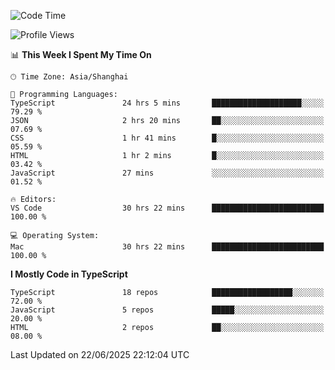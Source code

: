 <!--START_SECTION:waka-->
![Code Time](http://img.shields.io/badge/Code%20Time-7%2C860%20hrs%2019%20mins-blue)

![Profile Views](http://img.shields.io/badge/Profile%20Views-1-blue)

📊 **This Week I Spent My Time On** 

```text
🕑︎ Time Zone: Asia/Shanghai

💬 Programming Languages: 
TypeScript               24 hrs 5 mins       ████████████████████░░░░░   79.29 % 
JSON                     2 hrs 20 mins       ██░░░░░░░░░░░░░░░░░░░░░░░   07.69 % 
CSS                      1 hr 41 mins        █░░░░░░░░░░░░░░░░░░░░░░░░   05.59 % 
HTML                     1 hr 2 mins         █░░░░░░░░░░░░░░░░░░░░░░░░   03.42 % 
JavaScript               27 mins             ░░░░░░░░░░░░░░░░░░░░░░░░░   01.52 % 

🔥 Editors: 
VS Code                  30 hrs 22 mins      █████████████████████████   100.00 % 

💻 Operating System: 
Mac                      30 hrs 22 mins      █████████████████████████   100.00 % 
```

**I Mostly Code in TypeScript** 

```text
TypeScript               18 repos            ██████████████████░░░░░░░   72.00 % 
JavaScript               5 repos             █████░░░░░░░░░░░░░░░░░░░░   20.00 % 
HTML                     2 repos             ██░░░░░░░░░░░░░░░░░░░░░░░   08.00 % 
```




 Last Updated on 22/06/2025 22:12:04 UTC
<!--END_SECTION:waka-->

